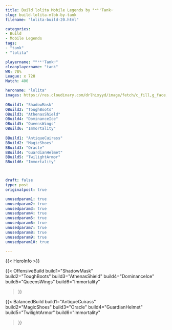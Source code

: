 ```yaml
---
title: Build lolita Mobile Legends by ᴿᵉᵏᵗTank♡
slug: build-lolita-mlbb-by-tank
filename: "lolita-build-20.html"

categories: 
- Build 
- Mobile Legends
tags: 
- "tank"
- "lolita"

playername: "ᴿᵉᵏᵗTank♡"
cleanplayername: "tank"
WR: 78%
League: x 728
Match: 400 

heroname: "lolita"
images: https://res.cloudinary.com/drlhixyyd/image/fetch/c_fill,g_face,f_auto/https://cdn2-build.mobagenie.my.id/p/images/banner/full/lolita.jpg
 
OBuild1: "ShadowMask"  
OBuild2: "ToughBoots" 
OBuild3: "AthenasShield" 
OBuild4: "DominanceIce" 
OBuild5: "QueensWings" 
OBuild6: "Immortality" 
 
BBuild1: "AntiqueCuirass"  
BBuild2: "MagicShoes" 
BBuild3: "Oracle" 
BBuild4: "GuardianHelmet" 
BBuild5: "TwilightArmor" 
BBuild6: "Immortality"



draft: false
type: post
originalpost: true

unusedparam1: true
unusedparam2: true
unusedparam3: true
unusedparam4: true
unusedparam5: true
unusedparam6: true
unusedparam7: true
unusedparam8: true
unusedparam9: true
unusedparam10: true

---
```


{{< HeroInfo >}} 

{{< OffensiveBuild 
build1="ShadowMask"  
build2="ToughBoots" 
build3="AthenasShield" 
build4="DominanceIce" 
build5="QueensWings" 
build6="Immortality" 
 >}} 

{{< BalancedBuild 
build1="AntiqueCuirass"  
build2="MagicShoes" 
build3="Oracle" 
build4="GuardianHelmet" 
build5="TwilightArmor" 
build6="Immortality" 
 >}}

